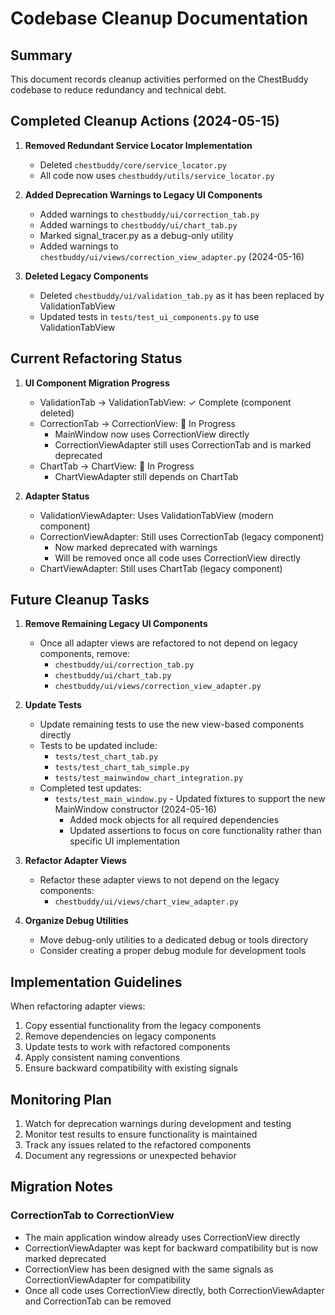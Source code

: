 # Codebase Cleanup Documentation

## Summary

This document records cleanup activities performed on the ChestBuddy codebase to reduce redundancy and technical debt.

## Completed Cleanup Actions (2024-05-15)

1. **Removed Redundant Service Locator Implementation**
   - Deleted `chestbuddy/core/service_locator.py` 
   - All code now uses `chestbuddy/utils/service_locator.py`

2. **Added Deprecation Warnings to Legacy UI Components**
   - Added warnings to `chestbuddy/ui/correction_tab.py`
   - Added warnings to `chestbuddy/ui/chart_tab.py`
   - Marked signal_tracer.py as a debug-only utility
   - Added warnings to `chestbuddy/ui/views/correction_view_adapter.py` (2024-05-16)

3. **Deleted Legacy Components**
   - Deleted `chestbuddy/ui/validation_tab.py` as it has been replaced by ValidationTabView
   - Updated tests in `tests/test_ui_components.py` to use ValidationTabView

## Current Refactoring Status

1. **UI Component Migration Progress**
   - ValidationTab → ValidationTabView: ✓ Complete (component deleted)
   - CorrectionTab → CorrectionView: 🔄 In Progress
     - MainWindow now uses CorrectionView directly
     - CorrectionViewAdapter still uses CorrectionTab and is marked deprecated
   - ChartTab → ChartView: 🔄 In Progress
     - ChartViewAdapter still depends on ChartTab

2. **Adapter Status**
   - ValidationViewAdapter: Uses ValidationTabView (modern component)
   - CorrectionViewAdapter: Still uses CorrectionTab (legacy component)
     - Now marked deprecated with warnings
     - Will be removed once all code uses CorrectionView directly
   - ChartViewAdapter: Still uses ChartTab (legacy component)

## Future Cleanup Tasks

1. **Remove Remaining Legacy UI Components**
   - Once all adapter views are refactored to not depend on legacy components, remove:
     - `chestbuddy/ui/correction_tab.py`
     - `chestbuddy/ui/chart_tab.py`
     - `chestbuddy/ui/views/correction_view_adapter.py`

2. **Update Tests**
   - Update remaining tests to use the new view-based components directly
   - Tests to be updated include:
     - `tests/test_chart_tab.py`
     - `tests/test_chart_tab_simple.py`
     - `tests/test_mainwindow_chart_integration.py`
   - Completed test updates:
     - `tests/test_main_window.py` - Updated fixtures to support the new MainWindow constructor (2024-05-16)
       - Added mock objects for all required dependencies
       - Updated assertions to focus on core functionality rather than specific UI implementation

3. **Refactor Adapter Views**
   - Refactor these adapter views to not depend on the legacy components:
     - `chestbuddy/ui/views/chart_view_adapter.py`

4. **Organize Debug Utilities**
   - Move debug-only utilities to a dedicated debug or tools directory
   - Consider creating a proper debug module for development tools

## Implementation Guidelines

When refactoring adapter views:
1. Copy essential functionality from the legacy components
2. Remove dependencies on legacy components
3. Update tests to work with refactored components
4. Apply consistent naming conventions 
5. Ensure backward compatibility with existing signals

## Monitoring Plan

1. Watch for deprecation warnings during development and testing
2. Monitor test results to ensure functionality is maintained
3. Track any issues related to the refactored components
4. Document any regressions or unexpected behavior

## Migration Notes

### CorrectionTab to CorrectionView
- The main application window already uses CorrectionView directly
- CorrectionViewAdapter was kept for backward compatibility but is now marked deprecated
- CorrectionView has been designed with the same signals as CorrectionViewAdapter for compatibility
- Once all code uses CorrectionView directly, both CorrectionViewAdapter and CorrectionTab can be removed 
